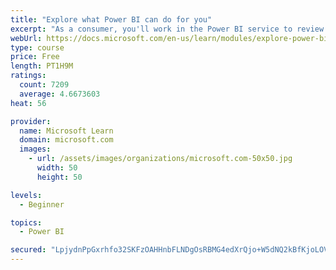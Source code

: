 ```yaml
---
title: "Explore what Power BI can do for you"
excerpt: "As a consumer, you'll work in the Power BI service to review and interact with content that has been shared with you. This module provides the foundational information that you need to work effectively in the Power BI service."
webUrl: https://docs.microsoft.com/en-us/learn/modules/explore-power-bi-service/
type: course
price: Free
length: PT1H9M
ratings:
  count: 7209
  average: 4.6673603
heat: 56

provider:
  name: Microsoft Learn
  domain: microsoft.com
  images:
    - url: /assets/images/organizations/microsoft.com-50x50.jpg
      width: 50
      height: 50

levels:
  - Beginner

topics:
  - Power BI

secured: "LpjydnPpGxrhfo32SKFzOAHHnbFLNDgOsRBMG4edXrQjo+W5dNQ2kBfKjoLOVndg+giIbI02gMff7pSXRaTajBZ8+DOwhRrRUuT93b2zHjuWF4gTvOcu9rEu609tmCeZKF8/JnVY/mSGoVKjBRaZ4gL+g9ykYCdBB+3XhniqyaRstMHUDMYMhV57+WU7fVYKlqKtxglb3uJNJjilZSbI6t2FnVVABA2KzePyi7YMj9WJiUpP2MeFQGNuTPrE726aPcfrtWBHlkii6e9Hwxt3GhiwkNVtjdAmMWY3x35nWykzaSCFQ+JQJwZ1fzs0mfTox9ykyctEHuu1Jran5GuOyKwu1xGBBmCMjzKq4IbsZb8QR5CRJRJ3+Vh9m6JvLxZARp6d24bwEaAQY0PFfVMn6YJJDpYGcY3KBR7NL0cIvAs=;hBeokpU4S04piAH90vnE8g=="
---
```


